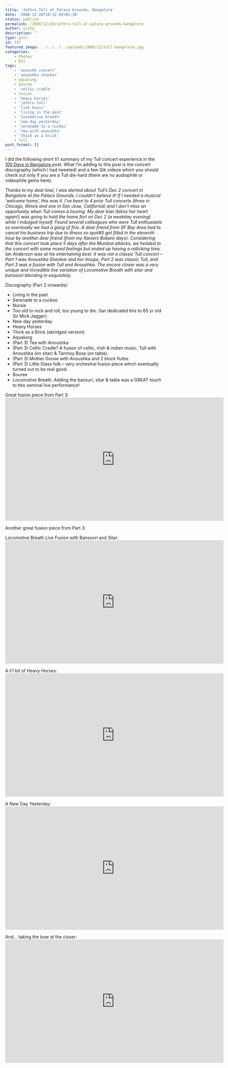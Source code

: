 ```yaml
---
title: 'Jethro Tull at Palace Grounds, Bangalore'
date: '2008-12-28T10:32:44+05:30'
status: publish
permalink: /2008/12/28/jethro-tull-at-palace-grounds-bangalore
author: vishy
description: ''
type: post
id: 337
featured_image: ../../../../uploads/2008/12/tull-bangalore.jpg
categories: 
    - Photos
    - R2I
tags:
    - 'anoushk concert'
    - 'anoushka shankar'
    - aqualung
    - bouree
    - 'celtic cradle'
    - fusion
    - 'heavy horses'
    - 'jethro tull'
    - 'live music'
    - 'living in the past'
    - 'locomotive breath'
    - 'new day yesterday'
    - 'serenade to a cuckoo'
    - 'tea with anoushka'
    - 'thick as a brick'
    - tull
post_format: []
---
```

I did the following short li’l summary of my Tull concert experience in the[ 100 Days in Bangalore ](http://ulaar.wordpress.com/2008/12/14/100-days-in-bangalore-part1/)post. What I’m adding to this post is the concert discography (which I had tweeted) and a few Qik videos which you should check out only if you are a Tull die-hard (there are no audiophile or videophile gems here).

*Thanks to my dear biwi, I was alerted about Tull’s Dec 2 concert in Bangalore at the Palace Grounds. I couldn’t believe it! If I needed a musical ‘welcome home’, this was it. I’ve been to 4 prior Tull concerts (three in Chicago, Illinois and one in San Jose, California) and I don’t miss an opportunity when Tull comes a touring. My dear biwi (bless her heart again!) was going to hold the home fort on Dec 2 (a weekday evening) while I indulged myself. Found several colleagues who were Tull enthusiasts so eventually we had a gang of five. A dear friend from SF Bay Area had to cancel his business trip due to illness so spot#5 got filled in the eleventh hour by another dear friend (from my Xaviers Bokaro days). Considering that this concert took place 5 days after the Mumbai attacks, we headed to the concert with some mixed feelings but ended up having a rollicking time. Ian Anderson was at his entertaining best. It was not a classic Tull concert – Part 1 was Anoushka Shankar and her troupe, Part 2 was classic Tull, and Part 3 was a fusion with Tull and Anoushka. The encore closer was a very unique and incredible live variation of Locomotive Breath with sitar and bansoori blending in exquisitely.*

Discography (Part 2 onwards):

- Living in the past
- Serenade to a cuckoo
- Nursie
- Too old to rock and roll, too young to die. (Ian dedicated this to 65 yr old Sir Mick Jagger)
- New day yesterday
- Heavy Horses
- Thick as a Brick (abridged version)
- Aqualung
- (Part 3) Tea with Anoushka
- (Part 3) Celtic Cradle? A fusion of celtic, irish &amp; indian music. Tull with Anoushka (on sitar) &amp; Tanmoy Bose (on tabla).
- (Part 3) Mother Goose with Anoushka and 2 block flutes.
- (Part 3) Little Glass folk – very orchestral fusion piece which eventually turned out to be real good.
- Bouree
- Locomotive Breath. Adding the bansuri, sitar &amp; tabla was a GREAT touch to this seminal live performance!

Great fusion piece from Part 3: <span class="embed-youtube" style="text-align:center; display: block;"><iframe allowfullscreen="true" class="youtube-player" height="394" src="https://www.youtube.com/embed/ygYKVA0jnbI?version=3&rel=1&fs=1&autohide=2&showsearch=0&showinfo=1&iv_load_policy=1&wmode=transparent" style="border:0;" type="text/html" width="700"></iframe></span>

Another great fusion piece from Part 3:

Locomotive Breath Live Fusion with Bansoori and Sitar: <span class="embed-youtube" style="text-align:center; display: block;"><iframe allowfullscreen="true" class="youtube-player" height="394" src="https://www.youtube.com/embed/Tt8vaCqA_Cs?version=3&rel=1&fs=1&autohide=2&showsearch=0&showinfo=1&iv_load_policy=1&wmode=transparent" style="border:0;" type="text/html" width="700"></iframe></span>

A li’l bit of Heavy Horses: <span class="embed-youtube" style="text-align:center; display: block;"><iframe allowfullscreen="true" class="youtube-player" height="394" src="https://www.youtube.com/embed/EGibmiZ5n2o?version=3&rel=1&fs=1&autohide=2&showsearch=0&showinfo=1&iv_load_policy=1&wmode=transparent" style="border:0;" type="text/html" width="700"></iframe></span>

A New Day Yesterday: <span class="embed-youtube" style="text-align:center; display: block;"><iframe allowfullscreen="true" class="youtube-player" height="394" src="https://www.youtube.com/embed/2Tu4cr9EFm0?version=3&rel=1&fs=1&autohide=2&showsearch=0&showinfo=1&iv_load_policy=1&wmode=transparent" style="border:0;" type="text/html" width="700"></iframe></span>

And… taking the bow at the closer: <span class="embed-youtube" style="text-align:center; display: block;"><iframe allowfullscreen="true" class="youtube-player" height="394" src="https://www.youtube.com/embed/nB3zH30isCs?version=3&rel=1&fs=1&autohide=2&showsearch=0&showinfo=1&iv_load_policy=1&wmode=transparent" style="border:0;" type="text/html" width="700"></iframe></span>

